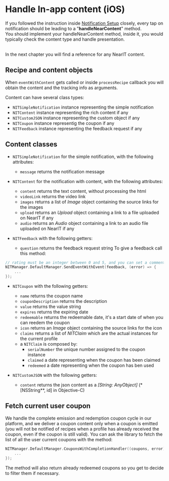 # Handle In-app content (iOS)

If you followed the instruction inside [Notification Setup](setup-notifications.md) closely, every tap on notification should be leading to a "**handleNearContent**" method.<br>
You should implement your handleNearContent method, inside it, you would typically check the content type and handle presentation.

<br>In the next chapter you will find a reference for any NearIT content.


## Recipe and content objects

When `eventWithContent` gets called or inside `processRecipe` callback you will obtain the content and the tracking info as arguments. 

Content can have several class types:

- `NITSimpleNotification` instance representing the simple notification
- `NITContent` instance representing the rich content if any
- `NITCustomJSON` instance representing the custom object if any
- `NITCoupon` instance representig the coupon if any
- `NITFeedback` instance representing the feedback request if any

## Content classes

- `NITSimpleNotification` for the simple notification, with the following attributes:
    - `message` returns the notification message

- `NITContent` for the notification with content, with the following attributes:
    - `content` returns the text content, without processing the html
    - `videoLink` returns the video link
    - `images` returns a list of *Image* object containing the source links for the images
    - `upload` returns an *Upload* object containing a link to a file uploaded on NearIT if any
    - `audio` returns an *Audio* object containing a link to an audio file uploaded on NearIT if any
    
- `NITFeedback` with the following getters:
    - `question` returns the feedback request string
To give a feedback call this method:

```swift
// rating must be an integer between 0 and 5, and you can set a comment string.
NITManager.DefaultManager.SendEventWithEvent(feedback, (error) => {
    ...
});
```

    
- `NITCoupon` with the following getters:
    - `name` returns the coupon name
    - `couponDescription` returns the description
    - `value` returns the value string
    - `expires` returns the expiring date
    - `redeemable` returns the redeemable date, it's a start date of when you can reedem the coupon
    - `icon` returns an *Image* object containing the source links for the icon
    - `claims` returns a list of *NITClaim* which are the actual instances for the current profile
    - a `NITClaim` is composed by:
        - `serialNumber` the unique number assigned to the coupon instance
        - `claimed` a date representing when the coupon has been claimed
        - `redeemed` a date representing when the coupon has ben used

    
- `NITCustomJSON` with the following getters:
    - `content` returns the json content as a *[String: AnyObject]* (*[NSString**, id] in Objective-C)

## Fetch current user coupon

We handle the complete emission and redemption coupon cycle in our platform, and we deliver a coupon content only when a coupon is emitted (you will not be notified of recipes when a profile has already received the coupon, even if the coupon is still valid).
You can ask the library to fetch the list of all the user current coupons with the method:

```swift
NITManager.DefaultManager.CouponsWithCompletionHandler((coupons, error) => {
    ...      
});
```



The method will also return already redeemed coupons so you get to decide to filter them if necessary.
